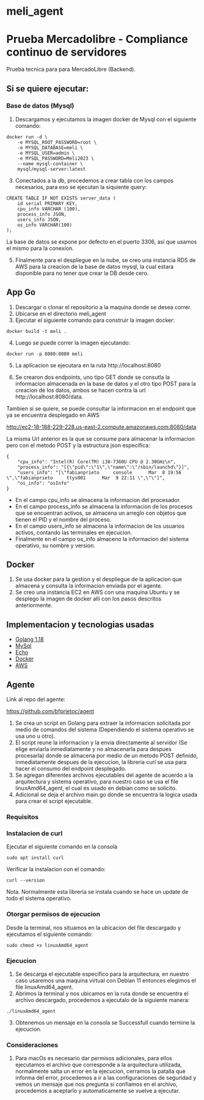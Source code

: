# meli_agent

# Prueba Mercadolibre  - Compliance continuo de servidores
Prueba tecnica para para MercadoLibre (Backend). 

## Si se quiere ejecutar:
### Base de datos (Mysql)
1. Descargamos y ejecutamos la imagen docker de Mysql con el siguiente comando:
``` 
docker run -d \
    -e MYSQL_ROOT_PASSWORD=root \
    -e MYSQL_DATABASE=meli \
    -e MYSQL_USER=admin \
    -e MYSQL_PASSWORD=Meli2023 \
    --name mysql-container \
    mysql/mysql-server:latest
```

3. Conectados a la db, procedemos a crear tabla con los campos necesarios, para eso se ejecutan la siquiente query:
```
CREATE TABLE IF NOT EXISTS server_data (
	id serial PRIMARY KEY,	
	cpu_info VARCHAR (100),
	process_info JSON,
	users_info JSON,
	os_info VARCHAR(100)
);
```
La base de datos se expone por defecto en el puerto 3306, asi que usamos el mismo para la conexion.

5. Finalmente para el despliegue en la nube, se creo una instancia RDS de AWS para la creacion de la base de datos mysql, la cual estara disponible para no tener que crear la DB desde cero.

## App Go
1. Descargar o clonar el repositorio a la maquina donde se desea correr.
2. Ubicarse en el directorio meli_agent
3. Ejecutar el siguiente comando para construir la imagen docker:
```
docker build -t meli .
```
4. Luego se puede correr la imagen ejecutando:
```
docker run -p 8080:8080 meli
```

5. La aplicacion se ejecutara en la ruta http://localhost:8080

6. Se crearon dos endpoints, uno tipo GET donde se consutla la informacion almacenada en la base de datos y el otro tipo POST para la creacion de los datos, ambos se hacen contra la url http://localhost:8080/data.

Tambien si se quiere, se puede consultar la informacion en el endpoint que ya se encuentra desplegado en AWS

http://ec2-18-188-229-228.us-east-2.compute.amazonaws.com:8080/data

La misma Url anterior es la que se consume para almacenar la informacion pero con el metodo POST y la estructura json especifica:

```
{
    "cpu_info": "Intel(R) Core(TM) i30-7360U CPU @ 2.30GHz\n",
    "process_info": "[{\"pid\":\"1\",\"name\":\"/sbin/launchd\"}]",
    "users_info": "[\"fabianprieto     console      Mar  8 19:56 \",\"fabianprieto     ttys001      Mar  9 22:11 \",\"\"]",
    "os_info": "osInfo"
}
```
* En el campo cpu_info se almacena la informacion del procesador.
* En el campo process_info se almacena la informacion de los procesos que se encuentran activos, se almacena un arreglo con objetos que tienen el PID y el nombre del proceso.
* En el campo users_info se almacena la informacion de los usuarios activos, contando las terminales en ejecucion.
* Finalmente en el campo os_info almaceno la informacion del sistema operativo, su nombre y version. 

## Docker 
1. Se usa docker para la gestion y el despliegue de la aplicacion que almacena y consulta la informacion enviada por el agente. 
3. Se creo una instancia EC2 en AWS con una maquina Ubuntu y se desplego la imagen de docker alli con los pasos descritos anteriormente.

## Implementacion y tecnologias usadas

- [Golang 1.18](https://go.dev/)
- [MySql](https://www.mysql.com)
- [Echo](https://github.com/labstack/echo)
- [Docker](https://www.docker.com)
- [AWS](https://aws.amazon.com/)


## Agente

Link al repo del agente:

https://github.com/bfprietoc/agent

1. Se crea un script en Golang para extraer la informacion solicitada por medio de comandos del sistema (Dependiendo el sistema operativo se usa uno u otro).
2. El script reune la informacion y la envia directamente al servidor (Se elige enviarla inmediatamente y no almacenarla para despues procesarla) donde se almacena por medio de un metodo POST definido, inmediatamente despues de la ejecucion, la libreria curl se usa para hacer el consumo del endpoint desplegado.
3. Se agregan diferentes archivos ejecutables del agente de acuerdo a la arquitectura y sistema operativo, para nuestro caso se usa el file linuxAmd64_agent, el cual es usado en debian como se solicito. 
4. Adicional se deja el archivo main.go donde se encuentra la logica usada para crear el script ejecutable.


### Requisitos

### Instalacion de curl
Ejecutar el siguiente comando en la consola

```
sudo apt install curl
```
Verificar la instalacion con el comando:
```
curl --version
```
Nota. Normalmente esta libreria se instala cuando se hace un update de todo el sistema operativo.

### Otorgar permisos de ejecucion

Desde la terminal, nos situamos en la ubicacion del file descargado y ejecutamos el siguiente comando:

```
sudo chmod +x linuxAmd64_agent
```
### Ejecucion

1. Se descarga el ejecutable especifico para la arquitectura, en nuestro caso usaremos una maquina virtual con Debian 11 entonces elegimos el file linuxAmd64_agent. 
2. Abrimos la terminal y nos ubicamos en la ruta donde se encuentra el archivo descargado, procedemos a ejecutalo de la siguiente manera:

```
./linuxAmd64_agent
```
3. Obtenemos un mensaje en la consola se Successfull cuando termine la ejecucion.

### Consideraciones
1. Para macOs es necesario dar permisos adicionales, para ellos ejecutamos el archivo que corresponde a la arquitectura utilizada, normalmente salta un error en la ejecucion, cerramos la patalla que informa del error, procedemos a ir a las configuraciones de seguridad y vemos un mensaje que nos pregunta si confiamos en el archivo, procedemos a aceptarlo y  automaticamente se vuelve a ejecutar.



